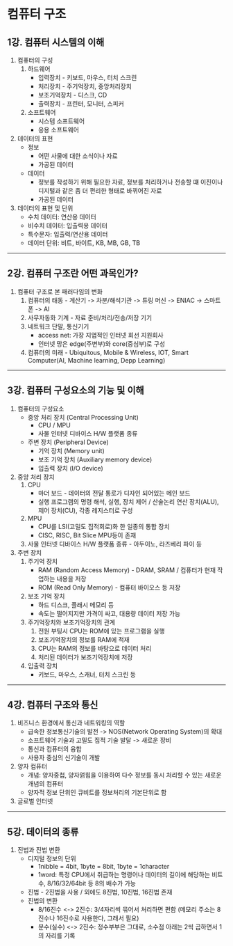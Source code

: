 # 컴퓨터 구조
## 1강. 컴퓨터 시스템의 이해
1. 컴퓨터의 구성
   1. 하드웨어
      * 입력장치 - 키보드, 마우스, 터치 스크린
      * 처리장치 - 주기억장치, 중앙처리장치
      * 보조기억장치 - 디스크, CD
      * 출력장치 - 프린터, 모니터, 스피커
   2. 소프트웨어
      * 시스템 소프트웨어
      * 응용 소프트웨어
2. 데이터의 표현
   * 정보
      - 어떤 사물에 대한 소식이나 자료
      - 가공된 데이터
   * 데이터
      - 정보를 작성하기 위해 필요한 자료, 정보를 처리하거나 전송할 떄 이진이나 디지털과 같은 좀 더 편리한 형태로 바뀌어진 자료
      - 가공된 데이터
3. 데이터의 표현 및 단위
   * 수치 데이터: 연산용 데이터
   * 비수치 데이터: 입출력용 데이터
   * 특수문자: 입출력/연산용 데이터
   * 데이터 단위: 비트, 바이트, KB, MB, GB, TB
---
## 2강. 컴퓨터 구조란 어떤 과목인가?
1. 컴퓨터 구조로 본 패러다임의 변화
   1. 컴퓨터의 태동 - 계산기 -> 차분/해석기관 -> 튜링 머신 -> ENIAC -> 스마트폰 -> AI
   2. 사무자동화 기계 - 자료 준비/처리/전송/저장 기기
   3. 네트워크 단말, 통신기기
       * access net: 가장 지엽적인 인터넷 회선 지원회사
       * 인터넷 망은 edge(주변부)와 core(중심부)로 구성
   4. 컴퓨터의 미래 - Ubiquitous, Mobile & Wireless, IOT, Smart Computer(AI, Machine learning, Depp Learning)
---
## 3강. 컴퓨터 구성요소의 기능 및 이해
1. 컴퓨터의 구성요소
   * 중앙 처리 장치 (Central Processing Unit)
      - CPU / MPU
      - 사물 인터넷 디바이스 H/W 플랫폼 종류
   * 주변 장치 (Peripheral Device)
      - 기억 장치 (Memory unit)
      - 보조 기억 장치 (Auxiliary memory device)
      - 입출력 장치 (I/O device)
2. 중앙 처리 장치
   1. CPU
      * 마더 보드 - 데이터의 전달 통로가 디자인 되어있는 메인 보드
      * 실행 프로그램의 명령 해석, 실행, 장치 제어 / 산술논리 연산 장치(ALU), 제어 장치(CU), 각종 레지스터로 구성
   2. MPU
      * CPU를 LSI(고밀도 집적회로)화 한 일종의 통합 장치
      * CISC, RISC, Bit Slice MPU등이 존재
   3. 사물 인터넷 디바이스 H/W 플랫폼 종류 - 아두이노, 라즈베리 파이 등
3. 주변 장치
   1. 주기억 장치
      * RAM (Random Access Memory) - DRAM, SRAM / 컴퓨터가 현재 작업하는 내용을 저장
      * ROM (Read Only Memory) - 컴퓨터 바이오스 등 저장
   2. 보조 기억 장치
      * 하드 디스크, 플래시 메모리 등
      * 속도는 떨어지지만 가격이 싸고, 대용량 데이터 저장 가능
   3. 주기억장치와 보조기억장치의 관계
      1. 전원 부팅시 CPU는 ROM에 있는 프로그램을 실행
      2. 보조기억장치의 정보를 RAM에 적재
      3. CPU는 RAM의 정보를 바탕으로 데이터 처리
      4. 처리된 데이터가 보조기억장치에 저장
   4. 입출력 장치
      * 키보드, 마우스, 스캐너, 터치 스크린 등
---
## 4강. 컴퓨터 구조와 통신
1. 비즈니스 환경에서 통신과 네트워킹의 역할
   * 급속한 정보통신기술의 발전 -> NOS(Network Operating System)의 확대
   * 소프트웨어 기술과 고밀도 집적 기술 발달 -> 새로운 장비
   * 통신과 컴퓨터의 융합
   * 사용자 중심의 신기술이 개발
2. 양자 컴퓨터
   * 개념: 양자중첩, 양자얽힘을 이용하여 다수 정보를 동시 처리할 수 있는 새로운 개념의 컴퓨터
   * 양자적 정보 단위인 큐비트를 정보처리의 기본단위로 함
3. 글로벌 인터넷
---
## 5강. 데이터의 종류
1. 진법과 진법 변환
   * 디지털 정보의 단위
      - 1nibble = 4bit, 1byte = 8bit, 1byte = 1character
      - 1word: 특정 CPU에서 취급하는 명령어나 데이터의 길이에 해당하는 비트 수, 8/16/32/64bit 등 8의 배수가 가능
   * 진법 - 2진법을 사용 / 외에도 8진법, 10진법, 16진법 존재
   * 진법의 변환
      - 8/16진수 <-> 2진수: 3/4자리씩 묶어서 처리하면 편함 (메모리 주소는 8진수나 16진수로 사용한다, 그래서 필요)
      - 분수(실수) <-> 2진수: 정수부부은 그대로, 소수점 아래는 2씩 곱하면서 1의 자리를 기록
